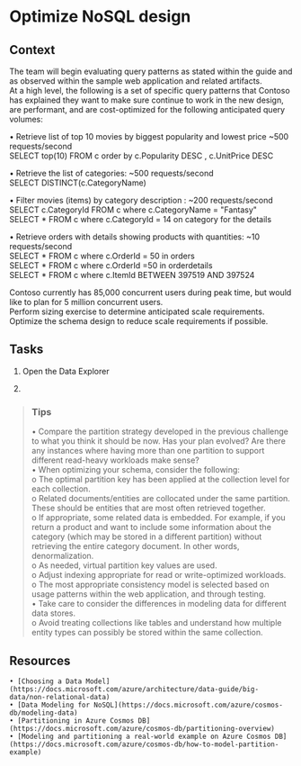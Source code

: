 # Optimize NoSQL design

## Context
The team will begin evaluating query patterns as stated within the guide and as observed within the sample web application and 
related artifacts.  
At a high level, the following is a set of specific query patterns that Contoso has explained they want to make sure continue to work in 
the new design, are performant, and are cost-optimized for the following anticipated query volumes:  
  
• Retrieve list of top 10 movies by biggest popularity and lowest price ~500 requests/second  
	SELECT top(10) FROM c order by c.Popularity DESC , c.UnitPrice DESC  
  
• Retrieve the  list of categories: ~500 requests/second  
	SELECT DISTINCT(c.CategoryName)  
  	
• Filter movies (items)  by category description : ~200 requests/second  
	SELECT c.CategoryId FROM c where c.CategoryName = "Fantasy"  
	SELECT * FROM c where c.CategoryId = 14 on category for the details  
  
• Retrieve orders with details showing products with quantities: ~10 requests/second  
	SELECT * FROM c where c.OrderId = 50 in orders  
	SELECT * FROM c where c.OrderId =50 in orderdetails  
	SELECT * FROM c where c.ItemId  BETWEEN 397519 AND 397524  
  
Contoso currently has 85,000 concurrent users during peak time, but would like to plan for 5 million concurrent users.  
Perform sizing exercise to determine anticipated scale requirements. Optimize the schema design to reduce scale requirements if possible.  

## Tasks
1. Open the Data Explorer  

2. 


>### Tips  
>	• Compare the partition strategy developed in the previous challenge to what you think it should be now. Has your plan evolved? Are there any instances where having more than one partition to support different read-heavy workloads make sense?  
>	• When optimizing your schema, consider the following:  
>  		o The optimal partition key has been applied at the collection level for each collection.  
>  		o Related documents/entities are collocated under the same partition. These should be entities that are most often retrieved together.  
>  		o If appropriate, some related data is embedded. For example, if you return a product and want to include some information about the category (which may be stored in a different partition) without retrieving the entire category document. In other words, denormalization.  
>  		o As needed, virtual partition key values are used.  
>  		o Adjust indexing appropriate for read or write-optimized workloads.  
>  		o The most appropriate consistency model is selected based on usage patterns within the web application, and through testing.  
>	• Take care to consider the differences in modeling data for different data stores.  
>		o Avoid treating collections like tables and understand how multiple entity types can possibly be stored within the same collection.  

## Resources
	• [Choosing a Data Model](https://docs.microsoft.com/azure/architecture/data-guide/big-data/non-relational-data)
	• [Data Modeling for NoSQL](https://docs.microsoft.com/azure/cosmos-db/modeling-data)
	• [Partitioning in Azure Cosmos DB](https://docs.microsoft.com/azure/cosmos-db/partitioning-overview)
	• [Modeling and partitioning a real-world example on Azure Cosmos DB](https://docs.microsoft.com/azure/cosmos-db/how-to-model-partition-example)
